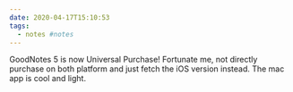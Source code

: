 ```yaml
---
date: 2020-04-17T15:10:53
tags:
  - notes #notes
---
```


GoodNotes 5 is now Universal Purchase! Fortunate me, not directly purchase on both platform and just fetch the iOS version instead. The mac app is cool and light.
